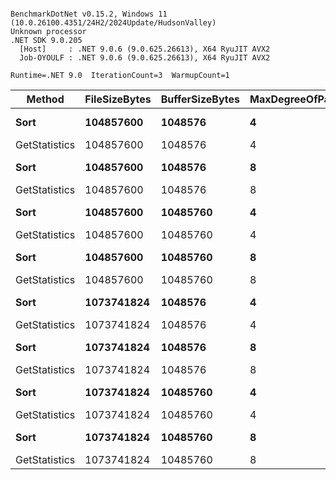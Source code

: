 ```

BenchmarkDotNet v0.15.2, Windows 11 (10.0.26100.4351/24H2/2024Update/HudsonValley)
Unknown processor
.NET SDK 9.0.205
  [Host]     : .NET 9.0.6 (9.0.625.26613), X64 RyuJIT AVX2
  Job-OYOULF : .NET 9.0.6 (9.0.625.26613), X64 RyuJIT AVX2

Runtime=.NET 9.0  IterationCount=3  WarmupCount=1  

```
| Method        | FileSizeBytes | BufferSizeBytes | MaxDegreeOfParallelism | Mean              | Error              | StdDev            | Gen0          | Gen1         | Gen2         | Allocated      |
|-------------- |-------------- |---------------- |----------------------- |------------------:|-------------------:|------------------:|--------------:|-------------:|-------------:|---------------:|
| **Sort**          | **104857600**     | **1048576**         | **4**                      |  **15,702,302.40 μs** |   **2,275,369.883 μs** |    **124,720.702 μs** |  **1508000.0000** |  **321000.0000** |  **237000.0000** |  **11020678912 B** |
| GetStatistics | 104857600     | 1048576         | 4                      |          34.58 μs |           4.843 μs |          0.265 μs |        0.0610 |            - |            - |          296 B |
| **Sort**          | **104857600**     | **1048576**         | **8**                      |  **14,277,395.57 μs** |   **2,785,310.847 μs** |    **152,672.287 μs** |  **1464000.0000** |  **288000.0000** |  **192000.0000** |  **11021026728 B** |
| GetStatistics | 104857600     | 1048576         | 8                      |          38.25 μs |          23.354 μs |          1.280 μs |        0.0610 |            - |            - |          296 B |
| **Sort**          | **104857600**     | **10485760**        | **4**                      |  **16,302,727.97 μs** |   **8,702,819.440 μs** |    **477,030.902 μs** |   **795000.0000** |   **66000.0000** |   **25000.0000** |   **8949490568 B** |
| GetStatistics | 104857600     | 10485760        | 4                      |          34.10 μs |           4.615 μs |          0.253 μs |        0.0610 |            - |            - |          296 B |
| **Sort**          | **104857600**     | **10485760**        | **8**                      |  **13,074,625.03 μs** |   **2,248,368.337 μs** |    **123,240.656 μs** |   **796000.0000** |   **61000.0000** |   **20000.0000** |   **8974896152 B** |
| GetStatistics | 104857600     | 10485760        | 8                      |          29.35 μs |          15.330 μs |          0.840 μs |        0.0610 |            - |            - |          296 B |
| **Sort**          | **1073741824**    | **1048576**         | **4**                      | **155,037,419.00 μs** | **175,284,994.251 μs** |  **9,607,962.046 μs** | **18983000.0000** | **3198000.0000** | **2332000.0000** | **125632086352 B** |
| GetStatistics | 1073741824    | 1048576         | 4                      |          26.99 μs |           4.014 μs |          0.220 μs |        0.0610 |            - |            - |          296 B |
| **Sort**          | **1073741824**    | **1048576**         | **8**                      | **152,912,073.10 μs** | **319,075,110.384 μs** | **17,489,583.542 μs** | **18694000.0000** | **2872000.0000** | **2002000.0000** | **125763612168 B** |
| GetStatistics | 1073741824    | 1048576         | 8                      |          34.26 μs |          45.686 μs |          2.504 μs |        0.0610 |            - |            - |          296 B |
| **Sort**          | **1073741824**    | **10485760**        | **4**                      | **161,029,984.83 μs** |  **15,527,328.972 μs** |    **851,105.299 μs** | **11825000.0000** |  **653000.0000** |  **226000.0000** | **104952929616 B** |
| GetStatistics | 1073741824    | 10485760        | 4                      |          39.43 μs |          35.487 μs |          1.945 μs |        0.0610 |            - |            - |          296 B |
| **Sort**          | **1073741824**    | **10485760**        | **8**                      | **184,885,191.57 μs** | **504,006,343.397 μs** | **27,626,288.487 μs** | **11911000.0000** |  **645000.0000** |  **216000.0000** | **105339038416 B** |
| GetStatistics | 1073741824    | 10485760        | 8                      |          29.82 μs |          15.906 μs |          0.872 μs |        0.0610 |            - |            - |          296 B |
